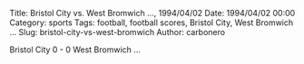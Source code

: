 Title: Bristol City vs. West Bromwich …, 1994/04/02
Date: 1994/04/02 00:00
Category: sports
Tags: football, football scores, Bristol City, West Bromwich …
Slug: bristol-city-vs-west-bromwich
Author: carbonero


Bristol City 0 - 0 West Bromwich …
